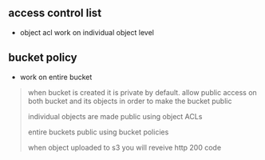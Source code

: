 ## access control list

* object acl work on individual object level

## bucket policy

* work on entire bucket

> when bucket is created it is private by default. allow public access on both bucket and its objects in order to make the bucket public
> 
> individual objects are made public using object ACLs
> 
> entire buckets public using bucket policies
> 
> when object uploaded to s3 you will reveive http 200 code
> 